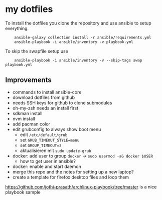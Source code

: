 # my dotfiles

To install the dotfiles you clone the repository and use ansible to setup everything.

```shell
    ansible-galaxy collection install -r ansible/requirements.yml
    ansible-playbook -i ansible/inventory -v playbook.yml
```

To skip the swapfile setup use

```shell
    ansible-playbook -i ansible/inventory -v --skip-tags swap playbook.yml
```

## Improvements
* commands to install ansible-core
* download dotfiles from github
* needs SSH keys for github to clone submodules
* oh-my-zsh needs an install first
* sdkman install
* nvm install
* add pacman color
* edit grubconfig to always show boot menu
  * edit `/etc/default/grub`
  * set `GRUB_TIMEOUT_STYLE=menu`
  * set `GROUP_TIMEOUT=3`
  * aktualisieren mit `sudo update-grub`
* docker: add user to group `docker` → `sudo usermod -aG docker $USER`
  * how to get user in ansible?
* docker: enable and start daemon
* merge this repo and the notes for setting up a new laptop?
* create a template for firefox desktop files and loop them

https://github.com/jothi-prasath/archlinux-playbook/tree/master is a nice playbook sample
